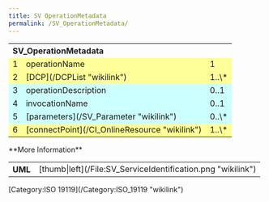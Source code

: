 ```yaml
---
title: SV OperationMetadata
permalink: /SV_OperationMetadata/
---
```


<table class="wikitable">
<tr>
<th colspan="3" align="left">
SV_OperationMetadata

</th>
</tr>
<tr bgcolor="FFFF99">
<td>
1

</td>
<td>
operationName

</td>
<td>
1

</td>
</tr>
<tr bgcolor="FFFF99">
<td>
2

</td>
<td>
[DCP](/DCPList "wikilink")

</td>
<td>
1..\*

</td>
</tr>
<tr bgcolor="CCFFFF">
<td>
3

</td>
<td>
operationDescription

</td>
<td>
0..1

</td>
</tr>
<tr bgcolor="CCFFFF">
<td>
4

</td>
<td>
invocationName

</td>
<td>
0..1

</td>
</tr>
<tr bgcolor="CCFFFF">
<td>
5

</td>
<td>
[parameters](/SV_Parameter "wikilink")

</td>
<td>
0..\*

</td>
</tr>
<tr bgcolor="FFFF99">
<td>
6

</td>
<td>
[connectPoint](/CI_OnlineResource "wikilink")

</td>
<td>
1..\*

</td>
</tr>
</table>
**More Information**

<table class="wikitable">
<tr>
<th>
UML

</th>
<td bgcolor="FFFFFF">
[thumb|left](/File:SV_ServiceIdentification.png "wikilink")

</td>
</tr>
</table>
[Category:ISO 19119](/Category:ISO_19119 "wikilink")